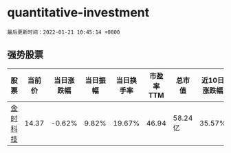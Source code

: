 # quantitative-investment

`最后更新时间：2022-01-21 10:45:14 +0800`

## 强势股票

|股票|当前价|当日涨跌幅|当日振幅|当日换手率|市盈率TTM|总市值|近10日涨跌幅|
|----|----|----|----|----|----|----|----|
|[金时科技](https://xueqiu.com/S/SZ002951)|14.37|-0.62%|9.82%|19.67%|46.94|58.24亿|35.57%|
